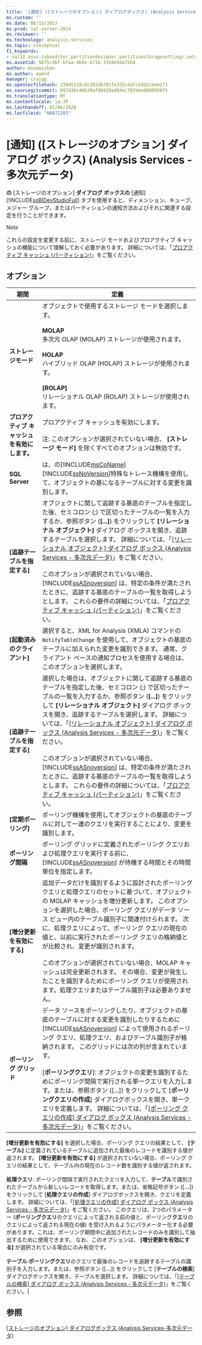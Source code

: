 ```yaml
---
title: '[通知] ([ストレージのオプション] ダイアログボックス) (Analysis Services-多次元データ) |Microsoft Docs'
ms.custom: ''
ms.date: 06/13/2017
ms.prod: sql-server-2014
ms.reviewer: ''
ms.technology: analysis-services
ms.topic: conceptual
f1_keywords:
- sql12.asvs.cubeeditor.partitiondesigner.partitionstoragesettings.setstorageoptions.notifications.f1
ms.assetid: 5675cdbf-bfaa-4b6e-b716-31b8e9da72b4
author: minewiskan
ms.author: owend
manager: craigg
ms.openlocfilehash: 23845118c4c202db781fe325c4afc2402ceee271
ms.sourcegitcommit: b87d36c46b39af8b929ad94ec707dee8800950f5
ms.translationtype: MT
ms.contentlocale: ja-JP
ms.lasthandoff: 02/08/2020
ms.locfileid: "66072203"
---
```

# <a name="notifications-storage-options-dialog-box-analysis-services---multidimensional-data"></a>[通知] ([ストレージのオプション] ダイアログ ボックス) (Analysis Services - 多次元データ)
  
  **の** [ストレージのオプション] **ダイアログ ボックスの** [通知] [!INCLUDE[ssBIDevStudioFull](../includes/ssbidevstudiofull-md.md)] タブを使用すると、ディメンション、キューブ、メジャー グループ、またはパーティションの通知方法およびそれに関連する設定を行うことができます。  
  
> [!NOTE]  
>  これらの設定を変更する前に、ストレージ モードおよびプロアクティブ キャッシュの機能について理解しておく必要があります。 詳細については、「[プロアクティブ キャッシュ (パーティション)](multidimensional-models-olap-logical-cube-objects/partitions-proactive-caching.md)」をご覧ください。  
  
## <a name="options"></a>オプション  
  
|期間|定義|  
|----------|----------------|  
|**ストレージモード**|オブジェクトで使用するストレージ モードを選択します。<br /><br /> **MOLAP**<br /> 多次元 OLAP (MOLAP) ストレージが使用されます。<br /><br /> **HOLAP**<br /> ハイブリッド OLAP (HOLAP) ストレージが使用されます。<br /><br /> **[ROLAP]**<br /> リレーショナル OLAP (ROLAP) ストレージが使用されます。|  
|**プロアクティブ キャッシュを有効にします。**|プロアクティブ キャッシュを有効にします。<br /><br /> 注: このオプションが選択されていない場合、 **[ストレージ モード]** を除くすべてのオプションは無効です。|  
|**SQL Server**|は、の[!INCLUDE[msCoName](../includes/msconame-md.md)] [!INCLUDE[ssNoVersion](../includes/ssnoversion-md.md)]特殊なトレース機構を使用して、オブジェクトの基になるテーブルに対する変更を識別します。|  
|**[追跡テーブルを指定する]**|オブジェクトに関して追跡する基底のテーブルを指定した後、セミコロン (;) で区切ったテーブルの一覧を入力するか、参照ボタン (**[...]**) をクリックして **[リレーショナル オブジェクト]** ダイアログ ボックスを開き、追跡するテーブルを選択します。 詳細については、「[[リレーショナル オブジェクト] ダイアログ ボックス &#40;Analysis Services - 多次元データ&#41;](relational-objects-dialog-box-analysis-services-multidimensional-data.md)」をご覧ください。<br /><br /> このオプションが選択されていない場合、 [!INCLUDE[ssASnoversion](../includes/ssasnoversion-md.md)] は、特定の条件が満たされたときに、追跡する基底のテーブルの一覧を取得しようとします。 これらの要件の詳細については、「[プロアクティブ キャッシュ &#40;パーティション&#41;](multidimensional-models-olap-logical-cube-objects/partitions-proactive-caching.md)」をご覧ください。|  
|**[起動済みのクライアント]**|選択すると、XML for Analysis (XMLA) コマンドの `NotifyTableChange` を使用して、オブジェクトの基底のテーブルに加えられた変更を識別できます。 通常、クライアント ベースの通知プロセスを使用する場合は、このオプションを選択します。|  
|**[追跡テーブルを指定する]**|選択した場合は、オブジェクトに関して追跡する基底のテーブルを指定した後、セミコロン (;) で区切ったテーブルの一覧を入力するか、参照ボタン (**[...]**) をクリックして **[リレーショナル オブジェクト]** ダイアログ ボックスを開き、追跡するテーブルを選択します。 詳細については、「[[リレーショナル オブジェクト] ダイアログ ボックス &#40;Analysis Services - 多次元データ&#41;](relational-objects-dialog-box-analysis-services-multidimensional-data.md)」をご覧ください。<br /><br /> このオプションが選択されていない場合、 [!INCLUDE[ssASnoversion](../includes/ssasnoversion-md.md)] は、特定の条件が満たされたときに、追跡する基底のテーブルの一覧を取得しようとします。 これらの要件の詳細については、「[プロアクティブ キャッシュ &#40;パーティション&#41;](multidimensional-models-olap-logical-cube-objects/partitions-proactive-caching.md)」をご覧ください。|  
|**[定期ポーリング]**|ポーリング機構を使用してオブジェクトの基底のテーブルに対して一連のクエリを実行することにより、変更を識別します。|  
|**ポーリング間隔**|ポーリング グリッドに定義されたポーリング クエリおよび処理クエリを実行する前に、 [!INCLUDE[ssASnoversion](../includes/ssasnoversion-md.md)] が待機する時間とその時間単位を指定します。|  
|**[増分更新を有効にする]**|追加データだけを識別するように設計されたポーリング クエリと処理クエリのセットに基づいて、オブジェクトの MOLAP キャッシュを増分更新します。 このオプションを選択した場合、ポーリング クエリがデータ ソース ビュー内のテーブル識別子に関連付けられます。 次に、処理クエリによって、ポーリング クエリの現在の値と、以前に実行されたポーリング クエリの格納値とが比較され、変更が識別されます。<br /><br /> このオプションが選択されていない場合、MOLAP キャッシュは完全更新されます。 その場合、変更が発生したことを識別するためにポーリング クエリが使用されます。処理クエリまたはテーブル識別子は必要ありません。|  
|**ポーリング グリッド**|データ ソースをポーリングしたり、オブジェクトの基底のテーブルに対する変更を識別したりするために [!INCLUDE[ssASnoversion](../includes/ssasnoversion-md.md)] によって使用されるポーリング クエリ、処理クエリ、およびテーブル識別子が格納されます。 このグリッドには次の列が含まれています。<br /><br /> [**ポーリングクエリ**]: オブジェクトの変更を識別するためにポーリング間隔で実行される単一クエリを入力します。または、参照ボタン ([..**.**]) をクリックして [**ポーリングクエリの作成**] ダイアログボックスを開き、単一クエリを定義します。 詳細については、「[[ポーリング クエリの作成] ダイアログ ボックス &#40;Analysis Services - 多次元データ&#41;](create-polling-query-dialog-box-analysis-services-multidimensional-data.md)」をご覧ください。 
  **[増分更新を有効にする]** を選択した場合、ポーリング クエリの結果として、 **[テーブル]** に定義されているテーブルに追加された最後のレコードを識別する値が返されます。 
  **[増分更新を有効にする]** が選択されていない場合、ポーリング クエリの結果として、テーブル内の現在のレコード数を識別する値が返されます。<br /><br /> **処理クエリ**: ポーリング間隔で実行されたクエリを入力して、**テーブル**で識別されたテーブルから新しいレコードを取得します。または、省略記号ボタン ([.**..**]) をクリックして [**処理クエリの作成**] ダイアログボックスを開き、クエリを定義します。 詳細については、「[[処理クエリの作成] ダイアログ ボックス &#40;Analysis Services - 多次元データ&#41;](create-processing-query-dialog-box-analysis-services-multidimensional-data.md)」をご覧ください。 このクエリは、2つのパラメーター (**ポーリングクエリ**のクエリによって返される前の値と、ポーリング**クエリ**のクエリによって返される現在の値) を受け入れるようにパラメーター化する必要があります。これは、ポーリング期間中に追加されたレコードのみを識別して抽出するために使用できます。 なお、このオプションは、 **[増分更新を有効にする]** が選択されている場合にのみ有効です。<br /><br /> **テーブル**:**ポーリングクエリ**のクエリで最後のレコードを追跡するテーブルの識別子を入力します。または、参照ボタン ([.**..**]) をクリックして [**テーブルの検索**] ダイアログボックスを開き、テーブルを選択します。 詳細については、「[[テーブルの検索] ダイアログ ボックス &#40;Analysis Services - 多次元データ&#41;](find-table-dialog-box-analysis-services-multidimensional-data.md)」をご覧ください。|  
  
## <a name="see-also"></a>参照  
 [[ストレージのオプション] ダイアログボックス &#40;Analysis Services-多次元データ&#41;](storage-options-dialog-box-analysis-services-multidimensional-data.md)  
  
  
